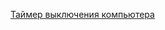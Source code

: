 [Таймер выключения компьютера](https://github.com/Aladser/PCShutdownTimer/blob/master/PCShutdownTimer/bin/Debug/PCShutdownTimer.exe)
